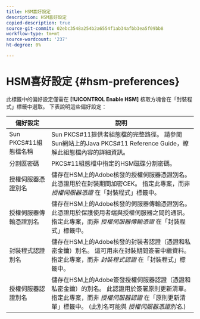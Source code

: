 ```yaml
---
title: HSM喜好設定
description: HSM喜好設定
copied-description: true
source-git-commit: 02ebc3548a254b2a6554f1ab34afbb3ea5f09bb8
workflow-type: tm+mt
source-wordcount: '237'
ht-degree: 0%

---
```


# HSM喜好設定 {#hsm-preferences}

此標籤中的偏好設定僅需在 **[!UICONTROL Enable HSM]** 核取方塊會在「封裝程式」標籤中選取。 下表說明這些偏好設定：

| 偏好設定 | 說明 |
|---|---|
| Sun PKCS#11組態檔名稱 | Sun PKCS#11提供者組態檔的完整路徑。 請參閱Sun網站上的Java PKCS#11 Reference Guide，瞭解此組態檔內容的詳細資訊。 |
| 分割區密碼 | PKCS#11組態檔中指定的HSM磁碟分割密碼。 |
| 授權伺服器憑證別名 | 儲存在HSM上的Adobe核發的授權伺服器憑證別名。 此憑證用於在封裝期間加密CEK。 指定此專案，而非 *授權伺服器憑證* 在「封裝程式」標籤中。 |
| 授權伺服器傳輸憑證別名 | 儲存在HSM上的Adobe核發的伺服器傳輸憑證別名。 此憑證用於保護使用者端與授權伺服器之間的通訊。 指定此專案，而非 *授權伺服器傳輸憑證* 在「封裝程式」標籤中。 |
| 封裝程式認證別名 | 儲存在HSM上的Adobe核發的封裝者認證（憑證和私密金鑰）別名。 這可用來在封裝期間簽署中繼資料。 指定此專案，而非 *封裝程式認證* 在「封裝程式」標籤中。 |
| 授權伺服器認證別名 | 儲存在HSM上的Adobe簽發授權伺服器認證（憑證和私密金鑰）的別名。 此認證用於簽署原則更新清單。 指定此專案，而非 *授權伺服器認證* 在「原則更新清單」標籤中。 (此別名可能與 *授權伺服器憑證別名*.) |
